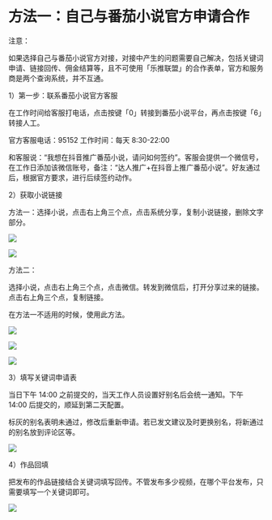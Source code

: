 # 方法一：自己与番茄小说官方申请合作

注意：

如果选择自己与番茄小说官方对接，对接中产生的问题需要自己解决，包括关键词申请、链接回传、佣金结算等，且不可使用「乐推联盟」的合作表单，官方和服务商是两个查询系统，并不互通。

1）第一步：联系番茄小说官方客服

在工作时间给客服打电话，点击按键「0」转接到番茄小说平台，再点击按键「6」转接人工。

官方客服电话：95152 工作时间：每天 8:30-22:00

和客服说：“我想在抖音推广番茄小说，请问如何签约”。客服会提供一个微信号，在工作日添加该微信账号，备注：“达人推广+在抖音上推广番茄小说”。好友通过后，根据官方要求，进行后续签约动作。

2）获取小说链接

方法一：选择小说，点击右上角三个点，点击系统分享，复制小说链接，删除文字部分。

![](img/271ab90021d2bcb4ec986f2cfbca1c7d.png)

![](img/283101ea25f73eebf646c7b250f67f9f.png)

方法二：

选择小说，点击右上角三个点，点击微信。转发到微信后，打开分享过来的链接。点击右上角三个点，复制链接。

在方法一不适用的时候，使用此方法。

![](img/638330e5397fcb507900a5c764b5f36d.png)

![](img/d6f3a8b7e30d456a1c46ae12cc6a70bd.png)

![](img/74c5182859f3ab8530eda3713a2d7ba3.png)

3）填写关键词申请表

当日下午 14:00 之前提交的，当天工作人员设置好别名后会统一通知。下午 14:00 后提交的，顺延到第二天配置。

标灰的别名表明未通过，修改后重新申请。若已发文建议及时更换别名，将新通过的别名放到评论区等。

![](img/d3475bb015a2f53ad280e33225ce013c.png)

4）作品回填

把发布的作品链接结合关键词填写回传。不管发布多少视频，在哪个平台发布，只需要填写一个关键词即可。

![](img/cfd5df4cd3cd727c9b703b4eddc405dc.png)